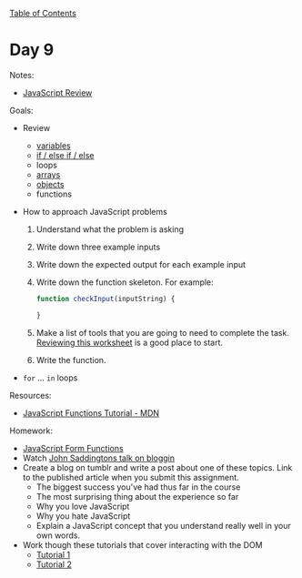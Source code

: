 [Table of Contents](/README.md)

# Day 9

Notes:
* [JavaScript Review](https://github.com/TIY-Austin-Front-End-Engineering/vanilla-js-and-jquery-review)

Goals:
* Review

	* [variables](https://github.com/TIY-Austin-Front-End-Engineering/javascript-variables-worksheet)
	* [if / else if / else](https://github.com/TIY-Austin-Front-End-Engineering/javascript-if-else-worksheet)
	* loops
	* [arrays](https://github.com/TIY-Austin-Front-End-Engineering/javascript-arrays-worksheet)
	* [objects](https://github.com/TIY-Austin-Front-End-Engineering/javascript-objects-worksheet)
	* functions

* How to approach JavaScript problems

	1. Understand what the problem is asking
	2. Write down three example inputs
	3. Write down the expected output for each example input
	4. Write down the function skeleton. For example:

		```js
		function checkInput(inputString) {

		}
		```

	5. Make a list of tools that you are going to need to complete the task. [Reviewing this worksheet](https://github.com/TIY-Austin-Front-End-Engineering/vanilla-js-and-jquery-review) is a good place to start.
	6. Write the function.

* `for` ... `in` loops


Resources:
* [JavaScript Functions Tutorial - MDN](https://developer.mozilla.org/en-US/docs/Web/JavaScript/A_re-introduction_to_JavaScript#Functions)

Homework:
* [JavaScript Form Functions](https://github.com/TIY-Austin-Front-End-Engineering/javascript-form-functions)
* Watch [John Saddingtons talk on bloggin](http://blog.theironyard.com/2015/02/25/bb-workshop/)
* Create a blog on tumblr and write a post about one of these topics. Link to the published article when you submit this assignment.
	* The biggest success you've had thus far in the course
	* The most surprising thing about the experience so far
	* Why you love JavaScript
	* Why you hate JavaScript
	* Explain a JavaScript concept that you understand really well in your own words.
* Work though these tutorials that cover interacting with the DOM
	* [Tutorial 1](https://dom-tutorials.appspot.com/static/1.html)
	* [Tutorial 2](https://dom-tutorials.appspot.com/static/2.html)
